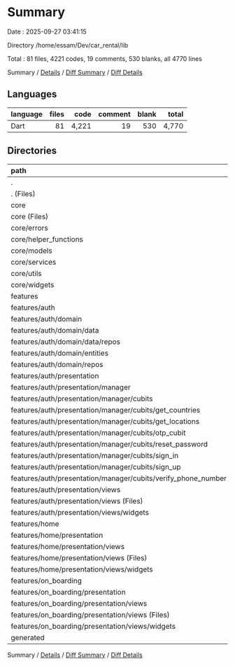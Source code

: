 # Summary

Date : 2025-09-27 03:41:15

Directory /home/essam/Dev/car_rental/lib

Total : 81 files,  4221 codes, 19 comments, 530 blanks, all 4770 lines

Summary / [Details](details.md) / [Diff Summary](diff.md) / [Diff Details](diff-details.md)

## Languages
| language | files | code | comment | blank | total |
| :--- | ---: | ---: | ---: | ---: | ---: |
| Dart | 81 | 4,221 | 19 | 530 | 4,770 |

## Directories
| path | files | code | comment | blank | total |
| :--- | ---: | ---: | ---: | ---: | ---: |
| . | 81 | 4,221 | 19 | 530 | 4,770 |
| . (Files) | 2 | 35 | 3 | 5 | 43 |
| core | 18 | 984 | 3 | 118 | 1,105 |
| core (Files) | 1 | 247 | 0 | 1 | 248 |
| core/errors | 1 | 59 | 1 | 9 | 69 |
| core/helper_functions | 2 | 68 | 0 | 6 | 74 |
| core/models | 2 | 129 | 0 | 24 | 153 |
| core/services | 5 | 213 | 1 | 43 | 257 |
| core/utils | 1 | 23 | 0 | 2 | 25 |
| core/widgets | 6 | 245 | 1 | 33 | 279 |
| features | 60 | 3,049 | 12 | 405 | 3,466 |
| features/auth | 53 | 2,736 | 10 | 362 | 3,108 |
| features/auth/domain | 8 | 279 | 0 | 44 | 323 |
| features/auth/domain/data | 1 | 154 | 0 | 18 | 172 |
| features/auth/domain/data/repos | 1 | 154 | 0 | 18 | 172 |
| features/auth/domain/entities | 6 | 83 | 0 | 18 | 101 |
| features/auth/domain/repos | 1 | 42 | 0 | 8 | 50 |
| features/auth/presentation | 45 | 2,457 | 10 | 318 | 2,785 |
| features/auth/presentation/manager | 14 | 312 | 0 | 113 | 425 |
| features/auth/presentation/manager/cubits | 14 | 312 | 0 | 113 | 425 |
| features/auth/presentation/manager/cubits/get_countries | 2 | 35 | 0 | 15 | 50 |
| features/auth/presentation/manager/cubits/get_locations | 2 | 34 | 0 | 14 | 48 |
| features/auth/presentation/manager/cubits/otp_cubit | 2 | 18 | 0 | 10 | 28 |
| features/auth/presentation/manager/cubits/reset_password | 2 | 71 | 0 | 21 | 92 |
| features/auth/presentation/manager/cubits/sign_in | 2 | 34 | 0 | 15 | 49 |
| features/auth/presentation/manager/cubits/sign_up | 2 | 50 | 0 | 15 | 65 |
| features/auth/presentation/manager/cubits/verify_phone_number | 2 | 70 | 0 | 23 | 93 |
| features/auth/presentation/views | 31 | 2,145 | 10 | 205 | 2,360 |
| features/auth/presentation/views (Files) | 7 | 145 | 0 | 27 | 172 |
| features/auth/presentation/views/widgets | 24 | 2,000 | 10 | 178 | 2,188 |
| features/home | 2 | 56 | 2 | 9 | 67 |
| features/home/presentation | 2 | 56 | 2 | 9 | 67 |
| features/home/presentation/views | 2 | 56 | 2 | 9 | 67 |
| features/home/presentation/views (Files) | 1 | 10 | 0 | 4 | 14 |
| features/home/presentation/views/widgets | 1 | 46 | 2 | 5 | 53 |
| features/on_boarding | 5 | 257 | 0 | 34 | 291 |
| features/on_boarding/presentation | 5 | 257 | 0 | 34 | 291 |
| features/on_boarding/presentation/views | 5 | 257 | 0 | 34 | 291 |
| features/on_boarding/presentation/views (Files) | 2 | 49 | 0 | 10 | 59 |
| features/on_boarding/presentation/views/widgets | 3 | 208 | 0 | 24 | 232 |
| generated | 1 | 153 | 1 | 2 | 156 |

Summary / [Details](details.md) / [Diff Summary](diff.md) / [Diff Details](diff-details.md)